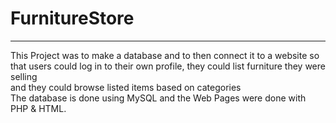 # <b>FurnitureStore</b>
<hr>
This Project was to make a database and to then connect it to a website so that users could log in to their own profile, they could list furniture they were selling<br>
and they could browse listed items based on categories<br>
The database is done using MySQL and the Web Pages were done with PHP & HTML.

